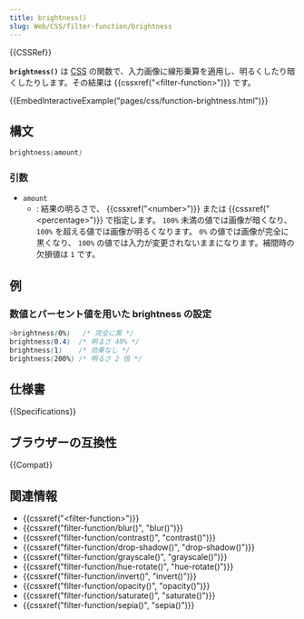 ```yaml
---
title: brightness()
slug: Web/CSS/filter-function/brightness
---
```


{{CSSRef}}

**`brightness()`** は [CSS](/ja/docs/Web/CSS) の関数で、入力画像に線形乗算を適用し、明るくしたり暗くしたりします。その結果は {{cssxref("&lt;filter-function&gt;")}} です。

{{EmbedInteractiveExample("pages/css/function-brightness.html")}}

## 構文

```css
brightness(amount)
```

### 引数

- `amount`
  - : 結果の明るさで、 {{cssxref("&lt;number&gt;")}} または {{cssxref("&lt;percentage&gt;")}} で指定します。 `100%` 未満の値では画像が暗くなり、 `100%` を超える値では画像が明るくなります。 `0%` の値では画像が完全に黒くなり、 `100%` の値では入力が変更されないままになります。補間時の欠損値は `1` です。

## 例

### 数値とパーセント値を用いた brightness の設定

```css
>brightness(0%)   /* 完全に黒 */
brightness(0.4)  /* 明るさ 40% */
brightness(1)    /* 効果なし */
brightness(200%) /* 明るさ 2 倍 */
```

## 仕様書

{{Specifications}}

## ブラウザーの互換性

{{Compat}}

## 関連情報

- {{cssxref("&lt;filter-function&gt;")}}
- {{cssxref("filter-function/blur()", "blur()")}}
- {{cssxref("filter-function/contrast()", "contrast()")}}
- {{cssxref("filter-function/drop-shadow()", "drop-shadow()")}}
- {{cssxref("filter-function/grayscale()", "grayscale()")}}
- {{cssxref("filter-function/hue-rotate()", "hue-rotate()")}}
- {{cssxref("filter-function/invert()", "invert()")}}
- {{cssxref("filter-function/opacity()", "opacity()")}}
- {{cssxref("filter-function/saturate()", "saturate()")}}
- {{cssxref("filter-function/sepia()", "sepia()")}}
